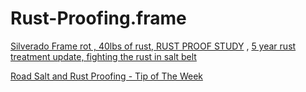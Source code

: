 # Rust-Proofing.frame
[Silverado Frame rot , 40lbs of rust, RUST PROOF STUDY](https://youtu.be/YfQ7VrSSPd0) , [5 year rust treatment update, fighting the rust in salt belt](https://youtu.be/MAZ1KHI_Y1g)

[Road Salt and Rust Proofing - Tip of The Week](https://youtu.be/QRTDKnX3aKQ)
